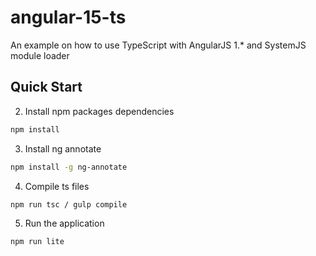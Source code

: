 # angular-15-ts
An example on how to use TypeScript with AngularJS 1.* and SystemJS module loader

## Quick Start
  
2. Install npm packages dependencies
  ```bash
  npm install
  ```

3. Install ng annotate
  ```bash
  npm install -g ng-annotate
  ```

4. Compile ts files
  ```bash
  npm run tsc / gulp compile
  ```

5. Run the application
  ```bash
  npm run lite
  ```
